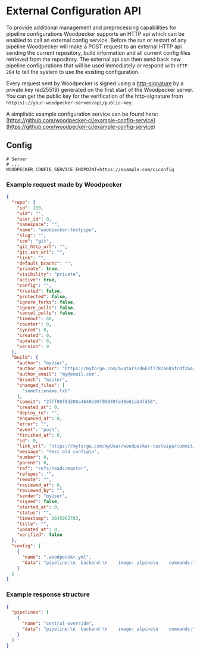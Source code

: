 # External Configuration API

To provide additional management and preprocessing capabilities for pipeline configurations Woodpecker supports an HTTP api which can be enabled to call an external config service.
Before the run or restart of any pipeline Woodpecker will make a POST request to an external HTTP api sending the current repository, build information and all current config files retrieved from the repository. The external api can then send back new pipeline configurations that will be used immediately or respond with `HTTP 204` to tell the system to use the existing configuration.

Every request sent by Woodpecker is signed using a [http-signature](https://datatracker.ietf.org/doc/html/draft-cavage-http-signatures) by a private key (ed25519) generated on the first start of the Woodpecker server. You can get the public key for the verification of the http-signature from `http(s)://your-woodpecker-server/api/public-key`.

A simplistic example configuration service can be found here: [https://github.com/woodpecker-ci/example-config-service](https://github.com/woodpecker-ci/example-config-service)

## Config

```shell
# Server
# ...
WOODPECKER_CONFIG_SERVICE_ENDPOINT=https://example.com/ciconfig
```

### Example request made by Woodpecker

```json
{
  "repo": {
    "id": 100,
    "uid": "",
    "user_id": 0,
    "namespace": "",
    "name": "woodpecker-testpipe",
    "slug": "",
    "scm": "git",
    "git_http_url": "",
    "git_ssh_url": "",
    "link": "",
    "default_branhc": "",
    "private": true,
    "visibility": "private",
    "active": true,
    "config": "",
    "trusted": false,
    "protected": false,
    "ignore_forks": false,
    "ignore_pulls": false,
    "cancel_pulls": false,
    "timeout": 60,
    "counter": 0,
    "synced": 0,
    "created": 0,
    "updated": 0,
    "version": 0
  },
  "build": {
    "author": "myUser",
    "author_avatar": "https://myforge.com/avatars/d6b3f7787a685fcdf2a44e2c685c7e03",
    "author_email": "my@email.com",
    "branch": "master",
    "changed_files": [
      "somefilename.txt"
    ],
    "commit": "2fff90f8d288a4640e90f05049fe30e61a14fd50",
    "created_at": 0,
    "deploy_to": "",
    "enqueued_at": 0,
    "error": "",
    "event": "push",
    "finished_at": 0,
    "id": 0,
    "link_url": "https://myforge.com/myUser/woodpecker-testpipe/commit/2fff90f8d288a4640e90f05049fe30e61a14fd50",
    "message": "test old config\n",
    "number": 0,
    "parent": 0,
    "ref": "refs/heads/master",
    "refspec": "",
    "remote": "",
    "reviewed_at": 0,
    "reviewed_by": "",
    "sender": "myUser",
    "signed": false,
    "started_at": 0,
    "status": "",
    "timestamp": 1645962783,
    "title": "",
    "updated_at": 0,
    "verified": false
  },
  "config": [
    {
      "name": ".woodpecekr.yml",
      "data": "pipeline:\n  backend:\n    image: alpine\n    commands:\n      - echo \"Hello there from Repo (.woodpecekr.yml)\"\n"
    }
  ]
}
```

### Example response structure

```json
{
  "pipelines": [
    {
      "name": "central-override",
      "data": "pipeline:\n  backend:\n    image: alpine\n    commands:\n      - echo \"Hello there from ConfigAPI\"\n"
    }
  ]
}
```
